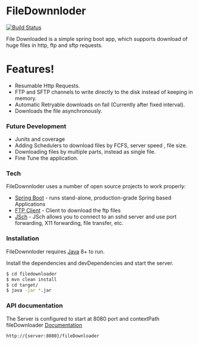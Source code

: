 # FileDownnloder

[![Build Status](https://travis-ci.org/joemccann/dillinger.svg?branch=master)](https://travis-ci.org/joemccann/dillinger)

File Downloaded is a simple spring boot app, which supports  download of huge files in http, ftp and sftp requests.

# Features!

  - Resumable Http Requests.
  - FTP and SFTP channels to write directly to the disk instead of keeping in memory.
  - Automatic Retryable downloads on fail (Currently after fixed interval).
  - Downloads the file asynchronously.

### Future Development
  - Junits and coverage
  - Adding Schedulers to download files by FCFS, server speed , file size.
  - Downloading files by multiple parts, instead as single file.
  - Fine Tune the application.

### Tech

FileDownnloder uses a number of open source projects to work properly:

* [Spring Boot](https://spring.io/projects/spring-boot) -  runs stand-alone, production-grade Spring based Applications
* [FTP Client](https://commons.apache.org/net/apidocs/org/apache/commons/net/ftp/FTPClient.html) - Client to download the ftp files
* [JSch](http://www.jcraft.com/jsch/) - JSch allows you to connect to an sshd server and use port forwarding, X11 forwarding, file transfer, etc.

### Installation

FileDownnloder requires [Java](https://www.oracle.com/technetwork/java/javase/downloads/jdk8-downloads-2133151.html) 8+ to run.

Install the dependencies and devDependencies and start the server.

```sh
$ cd filedownloader
$ mvn clean install
$ cd target/
$ java -jar *.jar
```

### API documentation
The Server is configured to start at 8080 port and contextPath fileDownloader
[Documentation](https://documenter.getpostman.com/view/97091/S11RKFZm#1f61ad0d-d25d-fbd1-b512-100a142543f3)

```
http://{server:8080}/fileDownloader
```

